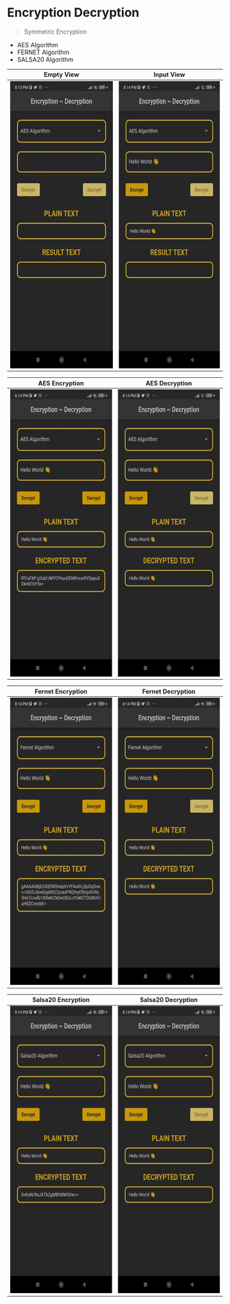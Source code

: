 # Encryption Decryption

> Symmetric Encryption
- AES Algorithm
- FERNET Algorithm
- SALSA20 Algorithm

| Empty View | Input View |
|----------------|:----------------:|
| <img src = "assets/readme/img.png" width="400" height="670" /> | <img src = "assets/readme/img_1.png" width="400" height="670" /> |

| AES Encryption | AES Decryption |
|----------------|:----------------:|
| <img src = "assets/readme/img_2.png" width="400" height="670" /> | <img src = "assets/readme/img_3.png" width="400" height="670" /> |

| Fernet Encryption | Fernet Decryption |
|----------------|:----------------:|
| <img src = "assets/readme/img_4.png" width="400" height="670" /> | <img src = "assets/readme/img_5.png" width="400" height="670" /> |

| Salsa20 Encryption | Salsa20 Decryption |
|----------------|:----------------:|
| <img src = "assets/readme/img_6.png" width="400" height="670" /> | <img src = "assets/readme/img_7.png" width="400" height="670" /> |

